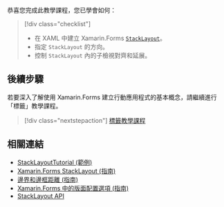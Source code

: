 恭喜您完成此教學課程，您已學會如何：

> [!div class="checklist"]
> - 在 XAML 中建立 Xamarin.Forms [`StackLayout`](xref:Xamarin.Forms.StackLayout)。
> - 指定 `StackLayout` 的方向。
> - 控制 `StackLayout` 內的子檢視對齊和延展。

## <a name="next-steps"></a>後續步驟

若要深入了解使用 Xamarin.Forms 建立行動應用程式的基本概念，請繼續進行「標籤」教學課程。

> [!div class="nextstepaction"]
> [標籤教學課程](~/get-started/tutorials/label/index.yml)

## <a name="related-links"></a>相關連結

- [StackLayoutTutorial (範例)](https://developer.xamarin.com/samples/xamarin-forms/GetStarted/Tutorials/StackLayoutTutorial)
- [Xamarin.Forms StackLayout (指南)](~/xamarin-forms/user-interface/layouts/stack-layout.md)
- [邊界和邊框距離 (指南)](~/xamarin-forms/user-interface/layouts/margin-and-padding.md)
- [Xamarin.Forms 中的版面配置選項 (指南)](~/xamarin-forms/user-interface/layouts/layout-options.md)
- [StackLayout API](xref:Xamarin.Forms.StackLayout)
